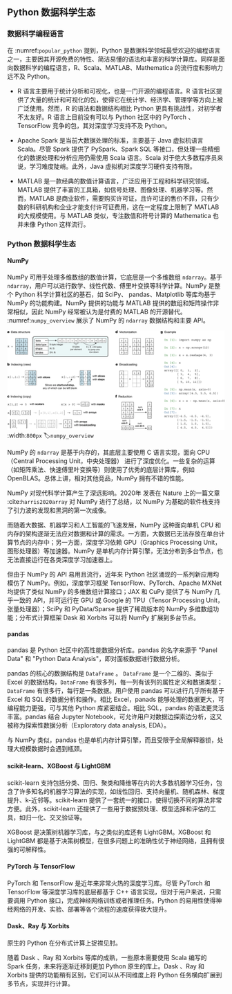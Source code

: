 Python 数据科学生态
-----------------

### 数据科学编程语言

在 :numref:`popular_python` 提到，Python 是数据科学领域最受欢迎的编程语言之一，主要因其开源免费的特性、简洁易懂的语法和丰富的科学计算库。同样是面向数据科学的编程语言，R、Scala、MATLAB、Mathematica 的流行度和影响力远不及 Python。

* R 语言主要用于统计分析和可视化，也是一门开源的编程语言。R 语言社区提供了大量的统计和可视化的包，使得它在统计学、经济学、管理学等方向上被广泛使用。然而，R 的语法和数据结构相比 Python 更具有挑战性，对初学者不太友好。R 语言上目前没有可以与 Python 社区中的 PyTorch 、TensorFlow 竞争的包，其对深度学习支持不及 Python。

* Apache Spark 是当前大数据处理的标准，主要基于 Java 虚拟机语言 Scala。尽管 Spark 提供了 PySpark、Spark SQL 等接口，但处理一些精细化的数据处理和分析应用仍需使用 Scala 语言。Scala 对于绝大多数程序员来说，学习难度陡峭。此外，Java 虚拟机对深度学习硬件支持有限。

* MATLAB 是一款经典的数值计算语言，广泛应用于工程和科学研究领域。MATLAB 提供了丰富的工具箱，如信号处理、图像处理、机器学习等。然而，MATLAB 是商业软件，需要购买许可证，且许可证的售价不菲，只有少数的科研机构和企业才能支付许可证费用，这在一定程度上限制了 MATLAB 的大规模使用。与 MATLAB 类似，专注数值和符号计算的 Mathematica 也并未像 Python 这样流行。

### Python 数据科学生态

#### NumPy

NumPy 可用于处理多维数组的数值计算，它底层是一个多维数组 `ndarray`。基于 `ndarray`，用户可以进行数学、线性代数、傅里叶变换等科学计算。NumPy 是整个 Python 科学计算社区的基石，如 SciPy、 pandas、Matplotlib 等库均基于 NumPy 的功能构建。NumPy 提供的功能与 MATLAB 提供的数组和矩阵操作非常相似，因此 NumPy 经常被认为是付费的 MATLAB 的开源替代。 :numref:`numpy_overview` 展示了 NumPy 的 `ndarray` 数据结构和主要 API。

![NumPy ndarray 数据结构和主要 API](../img/ch-python-lang/numpy-overview.webp)
:width:`800px`
:label:`numpy_overview`

NumPy 的 `ndarray` 是基于内存的，其底层主要使用 C 语言实现，面向 CPU（Central Processing Unit，中央处理器） 进行了深度优化。一些复杂的运算（如矩阵乘法、快速傅里叶变换等）则使用了优秀的底层计算库，例如 OpenBLAS。总体上讲，相对其他竞品，NumPy 拥有不错的性能。

NumPy 对现代科学计算产生了深远影响。2020年 发表在 Nature 上的一篇文章 :cite:`harris2020array` 对 NumPy 进行了总结，以 NumPy 为基础的软件栈支持了引力波的发现和黑洞的第一次成像。

而随着大数据、机器学习和人工智能的飞速发展，NumPy 这种面向单机 CPU 和内存的架构逐渐无法应对数据和计算的需求。一方面，大数据已无法存放在单台计算节点的内存中；另一方面，深度学习依赖 GPU（Graphics Processing Unit，图形处理器）等加速器。NumPy 是单机内存计算引擎，无法分布到多台节点，也无法直接运行在各类深度学习加速器上。

但由于 NumPy 的 API 易用且流行，近年来 Python 社区涌现的一系列新应用均模仿了 NumPy。例如，深度学习框架 TensorFlow、PyTorch、Apache MXNet 均提供了类似 NumPy 的多维数组计算接口；JAX 和 CuPy 提供了与 NumPy 几乎一致的 API，并可运行在 GPU 或 Google 的 TPU（Tensor Processing Unit，张量处理器）；SciPy 和 PyData/Sparse 提供了稀疏版本的 NumPy 多维数组功能；分布式计算框架 Dask 和 Xorbits 可以将 NumPy 扩展到多台节点。

#### pandas

pandas 是 Python 社区中的高性能数据分析库。pandas 的名字来源于 "Panel Data" 和 "Python Data Analysis"，即对面板数据进行数据分析。

pandas 的核心的数据结构是 `DataFrame` 。 `DataFrame` 是一个二维的、类似于 Excel 的数据结构，`DataFrame` 有很多列，每一列有该列的属性定义和数据类型；`DataFrame` 有很多行，每行是一条数据。用户使用 pandas 可以进行几乎所有基于 Excel 和 SQL 的数据分析和操作。相比 Excel，panads 能够处理的数据更大，可编程能力更强，可与其他 Python 库紧密结合。相比 SQL，pandas 的语法更灵活丰富。pandas 结合 Jupyter Notebook，可允许用户对数据边探索边分析，这又被称为探索性数据分析（Exploratory data analysis, EDA）。

与 NumPy 类似，pandas 也是单机内存计算引擎，而且受限于全局解释器锁，处理大规模数据时会遇到瓶颈。

#### scikit-learn、XGBoost 与 LightGBM

scikit-learn 支持包括分类、回归、聚类和降维等在内的大多数机器学习任务，包含了许多知名的机器学习算法的实现，如线性回归、支持向量机、随机森林、梯度提升、k-近邻等。scikit-learn 提供了一套统一的接口，使得切换不同的算法非常方便。此外，scikit-learn 还提供了一些用于数据预处理、模型选择和评估的工具，如归一化、交叉验证等。

XGBoost 是决策树机器学习库，与之类似的库还有 LightGBM。XGBoost 和 LightGBM 都是基于决策树模型，在很多问题上的准确性优于神经网络，且拥有很强的可解释性。

#### PyTorch 与 TensorFlow 

PyTorch 和 TensorFlow 是近年来非常火热的深度学习库。尽管 PyTorch 和 TensorFlow 等深度学习库的底层都基于 C++ 语言实现，但对于用户来说，只需要调用 Python 接口，完成神经网络训练或者推理任务。Python 的易用性使得神经网络的开发、实验、部署等各个流程的速度获得极大提升。

#### Dask、Ray 与 Xorbits

原生的 Python 在分布式计算上捉襟见肘。

随着 Dask 、Ray 和 Xorbits 等库的成熟，一些原本需要使用 Scala 编写的 Spark 任务，未来将逐渐迁移到更加 Python 原生的库上。Dask 、Ray 和 Xorbits 提供的功能稍有区别，它们可以从不同维度上将 Python 任务横向扩展到多节点，实现并行计算。